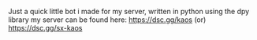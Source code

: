Just a quick little bot i made for my server, written in python using the dpy library
my server can be found here: https://dsc.gg/kaos (or) https://dsc.gg/sx-kaos
